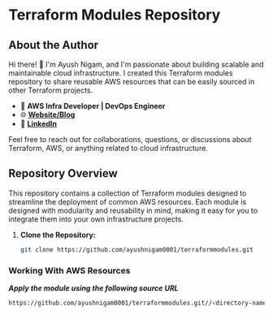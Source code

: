 # Terraform Modules Repository

## About the Author

Hi there! 👋 I'm Ayush Nigam, and I'm passionate about building scalable and maintainable cloud infrastructure. I created this Terraform modules repository to share reusable AWS resources that can be easily sourced in other Terraform projects.

- 🚀 **AWS Infra Developer | DevOps Engineer**
- 🌐 **[Website/Blog](https://medium.com/@ayushnigam0002)**
- 💼 **[LinkedIn](https://www.linkedin.com/in/the-ayush-nigam/)**

Feel free to reach out for collaborations, questions, or discussions about Terraform, AWS, or anything related to cloud infrastructure.

## Repository Overview

This repository contains a collection of Terraform modules designed to streamline the deployment of common AWS resources. Each module is designed with modularity and reusability in mind, making it easy for you to integrate them into your own infrastructure projects.

1. **Clone the Repository:**
   ```bash
   git clone https://github.com/ayushnigam0001/terraformmodules.git

### Working With AWS Resources
***Apply the module using the following source URL***
   ```bash
   https://github.com/ayushnigam0001/terraformmodules.git//<directory-name>